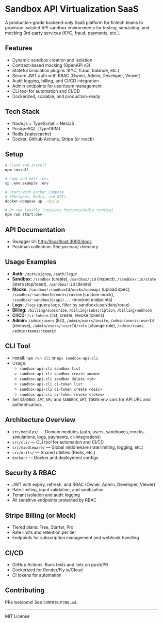 # Sandbox API Virtualization SaaS

A production-grade backend-only SaaS platform for fintech teams to provision isolated API sandbox environments for testing, simulating, and mocking 3rd-party services (KYC, fraud, payments, etc.).

## Features
- Dynamic sandbox creation and isolation
- Contract-based mocking (OpenAPI v3)
- Stateful simulation plugins (KYC, fraud, balance, etc.)
- Secure JWT auth with RBAC (Owner, Admin, Developer, Viewer)
- Audit logging, billing, and CI/CD integration
- Admin endpoints for user/team management
- CLI tool for automation and CI/CD
- Dockerized, scalable, and production-ready

## Tech Stack
- Node.js + TypeScript + NestJS
- PostgreSQL (TypeORM)
- Redis (state/cache)
- Docker, GitHub Actions, Stripe (or mock)

## Setup
```bash
# Clone and install
npm install

# Copy and edit .env
cp .env.example .env

# Start with Docker Compose
# (Postgres, Redis, and API)
docker-compose up --build

# Or run locally (requires Postgres/Redis running)
npm run start:dev
```

## API Documentation
- Swagger UI: [http://localhost:3000/docs](http://localhost:3000/docs)
- Postman collection: See `postman/` directory

## Usage Examples
- **Auth:** `/auth/signup`, `/auth/login`
- **Sandbox:** `/sandbox` (create), `/sandbox/:id` (inspect), `/sandbox/:id/state` (start/stop/reset), `/sandbox/:id` (delete)
- **Mocks:** `/sandbox/:sandboxId/mocks/openapi` (upload spec), `/sandbox/:sandboxId/mocks/custom` (custom mock), `/sandbox/:sandboxId/api/...` (mocked endpoints)
- **Logs:** `/logs` (query logs, filter by sandbox/user/date/route)
- **Billing:** `/billing/subscribe`, `/billing/subscription`, `/billing/webhook`
- **CI/CD:** `/ci-tokens` (list, create, revoke tokens)
- **Admin:** `/admin/users` (list), `/admin/users/invite`, `/admin/users/:userId` (remove), `/admin/users/:userId/role` (change role), `/admin/teams`, `/admin/teams/:teamId`

## CLI Tool
- Install: `npm run cli` or `npx sandbox-api-cli`
- Usage:
  - `sandbox-api-cli sandbox list`
  - `sandbox-api-cli sandbox create <name>`
  - `sandbox-api-cli sandbox delete <id>`
  - `sandbox-api-cli ci-token list`
  - `sandbox-api-cli ci-token create <desc>`
  - `sandbox-api-cli ci-token revoke <token>`
- Set `SANDBOX_API_URL` and `SANDBOX_API_TOKEN` env vars for API URL and authentication.

## Architecture Overview
- `src/modules/` — Domain modules (auth, users, sandboxes, mocks, simulations, logs, payments, ci-integrations)
- `src/cli/` — CLI tool for automation and CI/CD
- `src/middleware/` — Global middleware (rate limiting, logging, etc.)
- `src/utils/` — Shared utilities (Redis, etc.)
- `docker/` — Docker and deployment configs

## Security & RBAC
- JWT with expiry, refresh, and RBAC (Owner, Admin, Developer, Viewer)
- Rate limiting, input validation, and sanitization
- Tenant isolation and audit logging
- All sensitive endpoints protected by RBAC

## Stripe Billing (or Mock)
- Tiered plans: Free, Starter, Pro
- Rate limits and retention per tier
- Endpoints for subscription management and webhook handling

## CI/CD
- GitHub Actions: Runs tests and lints on push/PR
- Dockerized for Render/Fly.io/Cloud
- CI tokens for automation

## Contributing
PRs welcome! See `CONTRIBUTING.md`.

---
MIT License
